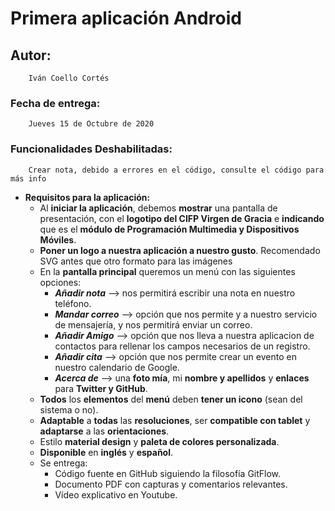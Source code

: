 # Primera aplicación Android

## Autor:
        Iván Coello Cortés

### Fecha de entrega:
        Jueves 15 de Octubre de 2020
        
### Funcionalidades Deshabilitadas:
        Crear nota, debido a errores en el código, consulte el código para más info
        
- **Requisitos para la aplicación:**
    - Al **iniciar la aplicación**, debemos **mostrar** una pantalla de presentación, con el **logotipo del CIFP Virgen de Gracia** e **indicando** que es el **módulo de Programación Multimedia y Dispositivos Móviles**.
    - **Poner un logo a nuestra aplicación a nuestro gusto**. Recomendado SVG antes que otro formato para las imágenes
    - En la **pantalla principal** queremos un menú con las siguientes opciones:
        - ***Añadir nota*** --> nos permitirá escribir una nota en nuestro teléfono.
        - ***Mandar correo*** --> opción que nos permite y a nuestro servicio de mensajería, y nos permitirá enviar un correo.
        - ***Añadir Amigo*** --> opción que nos lleva a nuestra aplicacion de contactos para rellenar los campos necesarios de un registro.
        - ***Añadir cita*** --> opción que nos permite crear un evento en nuestro calendario de Google.
        - ***Acerca de*** --> una **foto mía**, mi **nombre y apellidos** y **enlaces** para **Twitter y GitHub**.
    - **Todos** los **elementos** del **menú** deben **tener un icono** (sean del sistema o no).
    - **Adaptable** a **todas** las **resoluciones**, ser **compatible con tablet** y **adaptarse** a las **orientaciones**.
    - Estilo **material design** y **paleta de colores personalizada**.
    - **Disponible** en **inglés** y **español**.
    - Se entrega:
        - Código fuente en GitHub siguiendo la filosofía GitFlow.
        - Documento PDF con capturas y comentarios relevantes.
        - Vídeo explicativo en Youtube.
